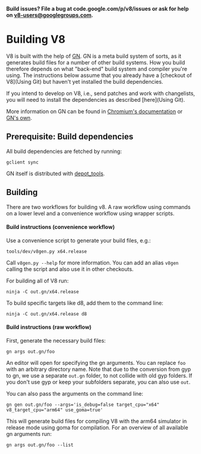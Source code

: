**Build issues? File a bug at code.google.com/p/v8/issues or ask for help on v8-users@googlegroups.com.**

# Building V8

V8 is built with the help of [GN](https://chromium.googlesource.com/chromium/src/+/master/tools/gn/docs). GN is a meta build system of sorts, as it generates build files for a number of other build systems. How you build therefore depends on what "back-end" build system and compiler you're using.
The instructions below assume that you already have a [checkout of V8](Using Git) but haven't yet installed the build dependencies.

If you intend to develop on V8, i.e., send patches and work with changelists, you will need to install the dependencies as described [here](Using Git).

More information on GN can be found in [Chromium's documentation](https://www.chromium.org/developers/gn-build-configuration) or [GN's own](https://chromium.googlesource.com/chromium/src/+/master/tools/gn/docs).

## Prerequisite: Build dependencies

All build dependencies are fetched by running:

```gclient sync```

GN itself is distributed with [depot_tools](https://www.chromium.org/developers/how-tos/install-depot-tools).

## Building

There are two workflows for building v8. A raw workflow using commands on a lower level and a convenience workflow using wrapper scripts.

#### Build instructions (convenience workflow) 

Use a convenience script to generate your build files, e.g.:

```tools/dev/v8gen.py x64.release```

Call ```v8gen.py --help``` for more information. You can add an alias ```v8gen``` calling the script and also use it in other checkouts.

For building all of V8 run:

```ninja -C out.gn/x64.release```

To build specific targets like d8, add them to the command line:

```ninja -C out.gn/x64.release d8```

#### Build instructions (raw workflow) 

First, generate the necessary build files:

```gn args out.gn/foo```

An editor will open for specifying the gn arguments. You can replace ```foo``` with an arbitrary directory name.  Note that due to the conversion from gyp to gn, we use a separate ```out.gn``` folder, to not collide with old gyp folders. If you don't use gyp or keep your subfolders separate, you can also use ```out```.

You can also pass the arguments on the command line:

```gn gen out.gn/foo --args='is_debug=false target_cpu="x64" v8_target_cpu="arm64" use_goma=true'```

This will generate build files for compiling V8 with the arm64 simulator in release mode using goma for compilation. For an overview of all available gn arguments run:

```gn args out.gn/foo --list```
